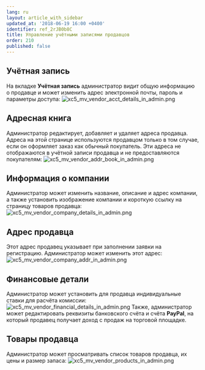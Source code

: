 ```yaml
---
lang: ru
layout: article_with_sidebar
updated_at: '2018-06-19 16:00 +0400'
identifier: ref_2rJB0b8C
title: Управление учётными записями продавцов
order: 210
published: false
---
```

## Учётная запись
На вкладке **Учётная запись** администратор видит общую информацию о продавце и может изменить адрес электронной почты, пароль и параметры доступа:
   ![xc5_mv_vendor_acct_details_in_admin.png]({{site.baseurl}}/attachments/ref_5cbH2V3e/xc5_mv_vendor_acct_details_in_admin.png)

## Адресная книга
Администратор редактирует, добавляет и удаляет адреса продавца. Адреса на этой странице используются продавцом только в том случае, если он оформляет заказ как обычный покупатель. Эти адреса не отображаются в учётной записи продавца и не предоставляются покупателям:
   ![xc5_mv_vendor_addr_book_in_admin.png]({{site.baseurl}}/attachments/ref_5cbH2V3e/xc5_mv_vendor_addr_book_in_admin.png)

## Информация о компании
Администратор может изменить название, описание и адрес компании, а также установить изображение компании и короткую ссылку на страницу товаров продавца: 
   ![xc5_mv_vendor_company_details_in_admin.png]({{site.baseurl}}/attachments/ref_5cbH2V3e/xc5_mv_vendor_company_details_in_admin.png)

## Адрес продавца
Этот адрес продавец указывает при заполнении заявки на регистрацию. Администратор может изменить этот адрес: 
   ![xc5_mv_vendor_company_addr_in_admin.png]({{site.baseurl}}/attachments/ref_5cbH2V3e/xc5_mv_vendor_company_addr_in_admin.png)

## Финансовые детали
Администратор может установить для продавца индивидуальные ставки для расчёта комиссии: 
   ![xc5_mv_vendor_financial_details_in_admin.png]({{site.baseurl}}/attachments/ref_5cbH2V3e/xc5_mv_vendor_financial_details_in_admin.png)
   Также, администратор может редактировать реквизиты банковского счёта и счёта **PayPal**, на который продавец получает доход с продаж на торговой площадке.

## Товары продавца
Администратор может просматривать список товаров продавца, их цены и размер запаса:
   ![xc5_mv_vendor_products_in_admin.png]({{site.baseurl}}/attachments/ref_5cbH2V3e/xc5_mv_vendor_products_in_admin.png)
